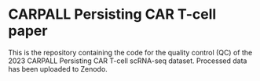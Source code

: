 # CARPALL Persisting CAR T-cell paper
This is the repository containing the code for the quality control (QC) of the 2023 CARPALL Persisting CAR T-cell scRNA-seq dataset. Processed data has been uploaded to Zenodo.
